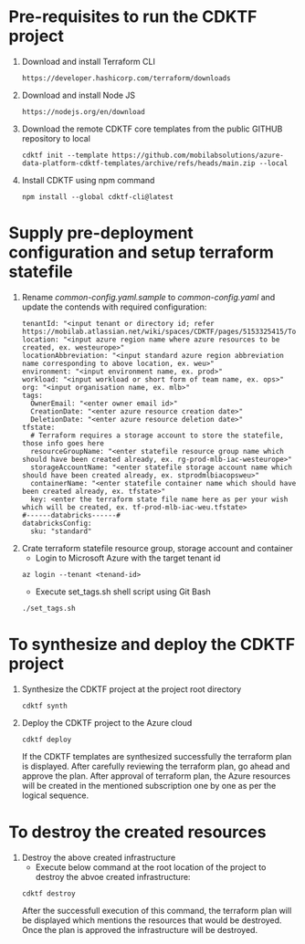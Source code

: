 # Pre-requisites to run the CDKTF project
  1) Download and install Terraform CLI
      ```
      https://developer.hashicorp.com/terraform/downloads
      ``` 
  2) Download and install Node JS
      ```
      https://nodejs.org/en/download
      ``` 
  3) Download the remote CDKTF core templates from the public GITHUB repository to local
      ```
      cdktf init --template https://github.com/mobilabsolutions/azure-data-platform-cdktf-templates/archive/refs/heads/main.zip --local
      ```
  4) Install CDKTF using npm command
      ```
      npm install --global cdktf-cli@latest
      ```
  
# Supply pre-deployment configuration and setup terraform statefile
  1) Rename *common-config.yaml.sample* to *common-config.yaml* and update the contends with required configuration:
      ```
      tenantId: "<input tenant or directory id; refer https://mobilab.atlassian.net/wiki/spaces/CDKTF/pages/5153325415/To+get+Azure+Tenant+ID>"
      location: "<input azure region name where azure resources to be created, ex. westeurope>"
      locationAbbreviation: "<input standard azure region abbreviation name corresponding to above location, ex. weu>"
      environment: "<input environment name, ex. prod>"
      workload: "<input workload or short form of team name, ex. ops>"
      org: "<input organisation name, ex. mlb>"
      tags:
        OwnerEmail: "<enter owner email id>"
        CreationDate: "<enter azure resource creation date>"
        DeletionDate: "<enter azure resource deletion date>"
      tfstate:
        # Terraform requires a storage account to store the statefile, those info goes here
        resourceGroupName: "<enter statefile resource group name which should have been created already, ex. rg-prod-mlb-iac-westeurope>"
        storageAccountName: "<enter statefile storage account name which should have been created already, ex. stprodmlbiacopsweu>"
        containerName: "<enter statefile container name which should have been created already, ex. tfstate>"
        key: <enter the terraform state file name here as per your wish which will be created, ex. tf-prod-mlb-iac-weu.tfstate>
      #------databricks------#
      databricksConfig:
        sku: "standard"
      ```
  2) Crate terraform statefile resource group, storage account and container
     - Login to Microsoft Azure with the target tenant id
      ```
      az login --tenant <tenand-id>
      ```
     - Execute set_tags.sh shell script using Git Bash
      ```
      ./set_tags.sh
      ```

# To synthesize and deploy the CDKTF project
  1) Synthesize the CDKTF project at the project root directory
      ```
      cdktf synth
      ```
  2) Deploy the CDKTF project to the Azure cloud
      ```
      cdktf deploy
      ```
      If the CDKTF templates are synthesized successfully the terraform plan is displayed.
      After carefully reviewing the terraform plan, go ahead and approve the plan.
      After approval of terraform plan, the Azure resources will be created in the mentioned
      subscription one by one as per the logical sequence.

# To destroy the created resources
  1) Destroy the above created infrastructure
     - Execute below command at the root location of the project to destroy the abvoe created infrastructure:
      ```
      cdktf destroy
      ```
     After the successfull execution of this command, the terraform plan will be displayed which mentions 
     the resources that would be destroyed. Once the plan is approved the infrastructure will be destroyed.

